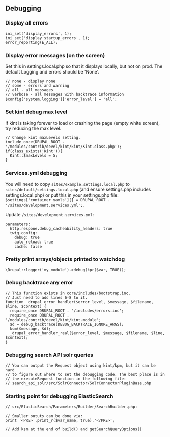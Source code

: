 ## Debugging
### Display all errors
```
ini_set('display_errors', 1);
ini_set('display_startup_errors', 1);
error_reporting(E_ALL);
```

### Display error messages (on the screen)
Set this in settings.local.php so that it displays locally, but not on prod. The default Logging and errors should be 'None'.

```
// none - display none
// some - errors and warning
// all - all messages
// verbose - all messages with backtrace information
$config['system.logging']['error_level'] = 'all';
```

### Set kint debug max level
If kint is taking forever to load or crashing the page (empty white screen), try reducing the max level.
```
// Change kint maxLevels setting.
include_once(DRUPAL_ROOT . '/modules/contrib/devel/kint/kint/Kint.class.php');
if(class_exists('Kint')){
  Kint::$maxLevels = 5;
}
```

### Services.yml debugging
You will need to copy `sites/example.settings.local.php` to `sites/default/settings.local.php` (and ensure settings.php includes settings.local.php) or put this in your settings.php file: `$settings['container_yamls'][] = DRUPAL_ROOT . '/sites/development.services.yml';`.

Update `/sites/development.services.yml`:
```
parameters:
  http.respone.debug_cacheability_headers: true
  twig.config:
    debug: true
    auto_reload: true
    cache: false
```

### Pretty print arrays/objects printed to watchdog
```
\Drupal::logger('my_module')->debug(kpr($var, TRUE));
```

### Debug backtrace any error
```
// This function exists in core/includes/bootstrap.inc.
// Just need to add lines 6-8 to it.
function _drupal_error_handler($error_level, $message, $filename, $line, $context) {
  require_once DRUPAL_ROOT . '/includes/errors.inc';
  require_once DRUPAL_ROOT . '/modules/contrib/devel/kint/kint.module';
  $d = debug_backtrace(DEBUG_BACKTRACE_IGNORE_ARGS);
  ksm($message, $d);
  _drupal_error_handler_real($error_level, $message, $filename, $line, $context);
}
```

### Debugging search API solr queries
```
// You can output the Request object using kint/kpm, but it can be hard
// to figure out where to set the debugging code. The best place is in
// the executeRequest function in the following file:
// search_api_solr/src/SolrConnector/SolrConnectorPluginBase.php
```

### Starting point for debugging ElasticSearch
```
// src/ElasticSearch/Parameters/Builder/SearchBuilder.php:

// Smaller oututs can be done via:
print '<PRE>'.print_r($var_name, true).'</PRE>';

// Add ksm at the end of build() and getSearchQueryOptions()
```
